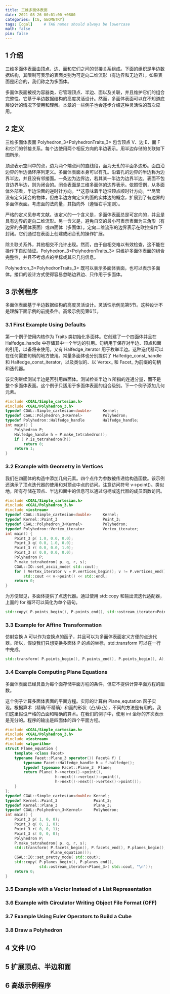 ```yaml
---
title: 三维多面体表面
date: 2021-08-26 00:01:00 +0800
categories: [CG, GEOMETRY]
tags: [cgal]     # TAG names should always be lowercase
math: false
pin: false
---
```



## 1 介绍

三维多面体表面由顶点、边、面和它们之间的邻接关系组成。下面的组织是半边数据结构，其限制可表示的表面类别为可定向二维流形（有边界和无边界）。如果表面是闭合的，我们称之为多面体。

多面体表面被视为容器类，它管理顶点、半边、面以及关联，并且维护它们的组合完整性。它基于半边数据结构的高度灵活设计。然而，多面体表面可以在不知道底层设计的情况下使用和理解。本章的一些例子也会逐步介绍这种灵活性的首次应用。

## 2 定义

三维多面体表面 Polyhedron_3<PolyhedronTraits_3> 包含顶点 V、边 E、面 F 和它们的邻接关系。每个边使用两个相反方向的半边表示。用半边存储的关联如下图所示。

顶点表示空间中的点，边为两个端点间的直线段，面为无孔的平面多边形。面由沿边界的半边循环序列定义。多面体表面本身可以有孔。沿着孔的边界的半边称为边界半边，并且没有邻接面。一条边为边界边，若其某一半边为边界半边。表面不包含边界半边，则为闭合的。闭合表面是三维多面体的边界表示。依照惯例，从多面体外部看，半边沿面的逆时针方向。**这意味着半边沿顶点顺时针方向。**尽管没有定义闭合的物体，但由半边方向定义的面的实体边的概念，扩展到了有边界的多面体表面。考虑面的法向量，其指向外（遵循右手定则）。

严格的定义见参考文献。该定义的一个含义是，多面体表面总是可定向的，并且是具有边界的定向二维流形。另一含义是，避免自交的最小可表示表面为三角形（有边界的多面体表面）或四面体（多面体）。定向二维流形的边界表示在欧拉操作下封闭。它们通过在表面上创建或闭合孔的操作扩展。

除关联关系外，其他相交不允许出现。然而，由于自相交难以有效检查，这不能在操作下自动验证。Polyhedron_3<PolyhedronTraits_3> 只维护多面体表面的组合完整性，并且不考虑点的坐标或其它几何信息。

Polyhedron_3<PolyhedronTraits_3> 既可以表示多面体表面，也可以表示多面体。接口的设计方式使得容易忽略边界边、只作用于多面体。

## 3 示例程序

多面体表面基于半边数据结构的高度灵活设计。灵活性示例见第5节。这种设计不是理解下面示例的前提条件。高级示例见第6节。

### 3.1 First Example Using Defaults

第一个例子使用内核作为 Traits 类初始化多面体。它创建了一个四面体并且在 Halfedge_handle 中存储其中一个半边的引用。句柄用于保存对半边、顶点和面的引用，以备将来使用。又有 Halfedge_iterator 用于枚举半边。这种迭代器可以在任何需要句柄的地方使用。常量多面体也分别提供了 Halfedge_const_handle 和 Halfedge_const_iterator，以及类似的、以 Vertex_ 和 Facet_ 为前缀的句柄和迭代器。

该实例继续测试半边是否引用四面体。测试检查半边 h 所指的连通分量，而不是整个多面体表面。这个例子只适用于多面体表面的组合级别。下一个例子添加几何元素。

```cpp
#include <CGAL/Simple_cartesian.h>
#include <CGAL/Polyhedron_3.h>
typedef CGAL::Simple_cartesian<double>     Kernel;
typedef CGAL::Polyhedron_3<Kernel>         Polyhedron;
typedef Polyhedron::Halfedge_handle        Halfedge_handle;
int main() {
    Polyhedron P;
    Halfedge_handle h = P.make_tetrahedron();
    if ( P.is_tetrahedron(h))
        return 0;
    return 1;
}
```

### 3.2 Example with Geometry in Vertices

我们在四面体的构造中添加几何元素。四个点作为参数被传递给构造函数。该示例还演示了顶点迭代器的使用和对顶点中点的访问。注意访问符号 v->point()。类似地，所有存储在顶点、半边和面中的信息可以通过句柄或迭代器的成员函数访问。

```cpp
#include <CGAL/Simple_cartesian.h>
#include <CGAL/Polyhedron_3.h>
#include <iostream>
typedef CGAL::Simple_cartesian<double>     Kernel;
typedef Kernel::Point_3                    Point_3;
typedef CGAL::Polyhedron_3<Kernel>         Polyhedron;
typedef Polyhedron::Vertex_iterator        Vertex_iterator;
int main() {
    Point_3 p( 1.0, 0.0, 0.0);
    Point_3 q( 0.0, 1.0, 0.0);
    Point_3 r( 0.0, 0.0, 1.0);
    Point_3 s( 0.0, 0.0, 0.0);
    Polyhedron P;
    P.make_tetrahedron( p, q, r, s);
    CGAL::IO::set_ascii_mode( std::cout);
    for ( Vertex_iterator v = P.vertices_begin(); v != P.vertices_end(); ++v)
        std::cout << v->point() << std::endl;
    return 0;
}
```

为方便起见，多面体提供了点迭代器。通过使用 std::copy 和输出流迭代适配器，上面的 for 循环可以简化为单个语句。

```cpp
std::copy( P.points_begin(), P.points_end(), std::ostream_iterator<Point_3>(std::cout,"\n"));
```

### 3.3 Example for Affine Transformation

仿射变换 A 可以作为变换点的函子，并且可以为多面体表面定义方便的点迭代器。所以，假设我们只想变换多面体 P 的点的坐标，std::transform 可以在一行中完成。

```cpp
std::transform( P.points_begin(), P.points_end(), P.points_begin(), A);
```

### 3.4 Example Computing Plane Equations

多面体表面已经具备为每个面存储平面方程的条件，但它不提供计算平面方程的函数。

这个例子计算多面体表面的平面方程。实际的计算由 Plane_equtation 函子实现。根据算术（精确/不精确）和面的形状（凸/非凸），不同的方法是有用的。我们这里假设严格的凸面和精确的算术。在我们的例子中，使用 int 坐标的齐次表示是充分的。程序的输出是四面体的四个平面方程。

```cpp
#include <CGAL/Simple_cartesian.h>
#include <CGAL/Polyhedron_3.h>
#include <iostream>
#include <algorithm>
struct Plane_equation {
    template <class Facet>
    typename Facet::Plane_3 operator()( Facet& f) {
        typename Facet::Halfedge_handle h = f.halfedge();
        typedef typename Facet::Plane_3  Plane;
        return Plane( h->vertex()->point(),
                      h->next()->vertex()->point(),
                      h->next()->next()->vertex()->point());
    }
};
typedef CGAL::Simple_cartesian<double> Kernel;
typedef Kernel::Point_3                Point_3;
typedef Kernel::Plane_3                Plane_3;
typedef CGAL::Polyhedron_3<Kernel>     Polyhedron;
int main() {
    Point_3 p( 1, 0, 0);
    Point_3 q( 0, 1, 0);
    Point_3 r( 0, 0, 1);
    Point_3 s( 0, 0, 0);
    Polyhedron P;
    P.make_tetrahedron( p, q, r, s);
    std::transform( P.facets_begin(), P.facets_end(), P.planes_begin(),
                    Plane_equation());
    CGAL::IO::set_pretty_mode( std::cout);
    std::copy( P.planes_begin(), P.planes_end(),
               std::ostream_iterator<Plane_3>( std::cout, "\n"));
    return 0;
}
```

### 3.5 Example with a Vector Instead of a List Representation

### 3.6 Example with Circulator Writing Object File Format (OFF)

### 3.7 Example Using Euler Operators to Build a Cube

### 3.8 Draw a Polyhedron

## 4 文件 I/O

## 5 扩展顶点、半边和面

## 6 高级示例程序
